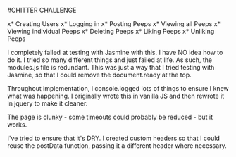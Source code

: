 #CHITTER CHALLENGE

x* Creating Users
x* Logging in
x* Posting Peeps
x* Viewing all Peeps
x* Viewing individual Peeps
x* Deleting Peeps
x* Liking Peeps
x* Unliking Peeps

I completely failed at testing with Jasmine with this. I have NO idea how to do it. I tried so many different things and just failed at life. As such, the modules.js file is redundant. This was just a way that I tried testing with Jasmine, so that I could remove the document.ready at the top.

Throughout implementation, I console.logged lots of things to ensure I knew what was happening. I originally wrote this in vanilla JS and then rewrote it in jquery to make it cleaner.

The page is clunky - some timeouts could probably be reduced - but it works.

I've tried to ensure that it's DRY. I created custom headers so that I could reuse the postData function, passing it a different header where necessary.
